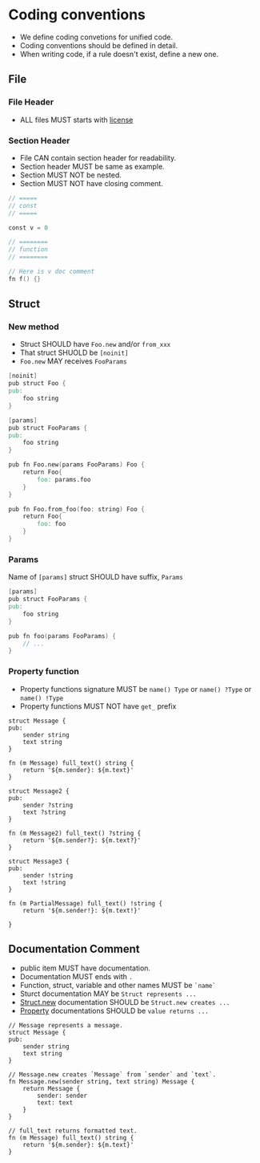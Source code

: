 # Coding conventions

- We define coding convetions for unified code.
- Coding conventions should be defined in detail.
- When writing code, if a rule doesn't exist, define a new one.

## File

### File Header

- ALL files MUST starts with [license](../snippets/license.vv)

### Section Header

- File CAN contain section header for readability.
- Section header MUST be same as example.
- Section MUST NOT be nested.
- Section MUST NOT have closing comment.

```v
// =====
// const
// =====

const v = 0

// ========
// function
// ========

// Here is v doc comment
fn f() {}
```

## Struct

### New method

- Struct SHOULD have `Foo.new` and/or `from_xxx`
- That struct SHUOLD be `[noinit]`
- `Foo.new` MAY receives `FooParams`

```v
[noinit]
pub struct Foo {
pub:
    foo string
}

[params]
pub struct FooParams {
pub:
    foo string
}

pub fn Foo.new(params FooParams) Foo {
    return Foo{
        foo: params.foo
    }
}

pub fn Foo.from_foo(foo: string) Foo {
    return Foo{
        foo: foo
    }
}
```

### Params

Name of `[params]` struct SHOULD have suffix, `Params`

```v
[params]
pub struct FooParams {
pub:
    foo string
}

pub fn foo(params FooParams) {
    // ...
}
```

### Property function

- Property functions signature MUST be `name() Type` or `name() ?Type` or `name() !Type`
- Property functions MUST NOT have `get_` prefix

```
struct Message {
pub:
    sender string
    text string
}

fn (m Message) full_text() string {
    return '${m.sender}: ${m.text}'
}

struct Message2 {
pub:
    sender ?string
    text ?string
}

fn (m Message2) full_text() ?string {
    return '${m.sender?}: ${m.text?}'
}

struct Message3 {
pub:
    sender !string
    text !string
}

fn (m PartialMessage) full_text() !string {
    return '${m.sender!}: ${m.text!}'

}

```

## Documentation Comment

- public item MUST have documentation.
- Documentation MUST ends with `.`
- Function, struct, variable and other names MUST be `` `name` ``
- Sturct documentation MAY be `Struct represents ...`
- [Struct.new](#new-method) documentation SHOULD be `Struct.new creates ...`
- [Property](#property-function) documentations SHOULD be `value returns ...`


```
// Message represents a message.
struct Message {
pub:
    sender string
    text string
}

// Message.new creates `Message` from `sender` and `text`.
fn Message.new(sender string, text string) Message {
    return Message {
        sender: sender
        text: text
    }
}

// full_text returns formatted text.
fn (m Message) full_text() string {
    return '${m.sender}: ${m.text}'
}
```
